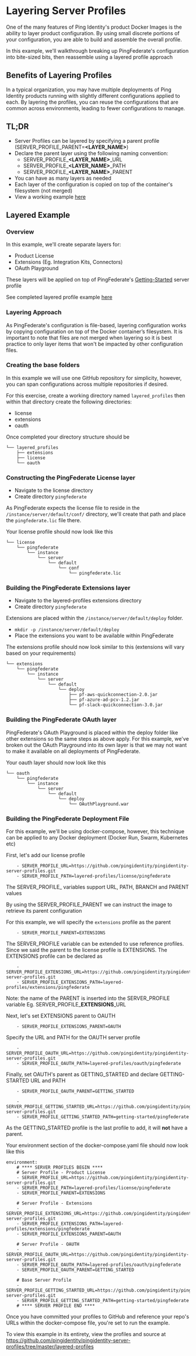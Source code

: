 # Layering Server Profiles

One of the many features of Ping Identity's product Docker Images is the ability to layer product configuration. By using small discrete portions of your configuration, you are able to build and assemble the overall profile.

In this example, we'll walkthrough breaking up PingFederate's configuration into bite-sized bits, then reassemble using a layered profile approach

## Benefits of Layering Profiles

In a typical organization, you may have multiple deployments of Ping Identity products running with slightly different configurations applied to each. By layering the profiles, you can reuse the configurations that are common across environments, leading to fewer configurations to manage.

## TL;DR

* Server Profiles can be layered by specifying a parent profile (SERVER_PROFILE_PARENT=**<LAYER_NAME>**)
* Declare the parent layer using the following naming convention:
  * SERVER_PROFILE_**<LAYER_NAME>**_URL
  * SERVER_PROFILE_**<LAYER_NAME>**_PATH
  * SERVER_PROFILE_**<LAYER_NAME>**_PARENT
* You can have as many layers as needed
* Each layer of the configuration is copied on top of the container's filesystem (not merged)
* View a working example [here](https://github.com/pingidentity/pingidentity-server-profiles/tree/master/layered-profiles )

## Layered Example

### Overview

In this example, we'll create separate layers for:

* Product License
* Extensions (Eg. Integration Kits, Connectors)
* OAuth Playground

These layers will be applied on top of PingFederate's [Getting-Started](https://github.com/pingidentity/pingidentity-server-profiles/tree/master/getting-started/pingfederate) server profile

See completed layered profile example [here](https://github.com/pingidentity/pingidentity-server-profiles/tree/master/layered-profiles)

### Layering Approach

As PingFederate's configuration is file-based, layering configuration works by copying configuration on top of the Docker container’s filesystem. It is important to note that files are not merged when layering so it is best practice to only layer items that won't be impacted by other configuration files.

### Creating the base folders

In this example we will use one GitHub repository for simplicity, however, you can span configurations across multiple repositories if desired.

For this exercise, create a working directory named `layered_profiles` then within that directory create the following directories:

* license
* extensions
* oauth

Once completed your directory structure should be

```
└── layered_profiles
    ├── extensions
    ├── license
    └── oauth
```

### Constructing the PingFederate License layer

* Navigate to the license directory
* Create directory `pingfederate`

As PingFederate expects the license file to reside in the `/instance/server/default/conf/` directory, we'll create that path and place the `pingfederate.lic` file there.

Your license profile should now look like this

```
└── license
    └── pingfederate
        └── instance
            └── server
                └── default
                    └── conf
                        └── pingfederate.lic
```

### Building the PingFederate Extensions layer

* Navigate to the layered-profiles extensions directory
* Create directory `pingfederate`

Extensions are placed within the `/instance/server/default/deploy` folder. 

* `mkdir -p /instance/server/default/deploy`
* Place the extensions you want to be available within PingFederate

The extensions profile should now look similar to this (extensions will vary based on your requirements)

```
└── extensions
    └── pingfederate
        └── instance
            └── server
                └── default
                    └── deploy
                        ├── pf-aws-quickconnection-2.0.jar
                        ├── pf-azure-ad-pcv-1.2.jar
                        └── pf-slack-quickconnection-3.0.jar
```

### Building the PingFederate OAuth layer

PingFederate's OAuth Playground is placed within the deploy folder like other extensions so the same steps as above apply. For this example, we've broken out the OAuth Playground into its own layer is that we may not want to make it available on all deployments of PingFederate.

Your oauth layer should now look like this

```
└── oauth
    └── pingfederate
        └── instance
            └── server
                └── default
                    └── deploy
                        └── OAuthPlayground.war
```

### Building the PingFederate Deployment File

For this example, we'll be using docker-compose, however, this technique can be applied to any Docker deployment (Docker Run, Swarm, Kubernetes etc)

First, let's add our license profile
```
    - SERVER_PROFILE_URL=https://github.com/pingidentity/pingidentity-server-profiles.git
    - SERVER_PROFILE_PATH=layered-profiles/license/pingfederate
```
The SERVER_PROFILE_ variables support URL, PATH, BRANCH and PARENT values

By using the SERVER_PROFILE_PARENT we can instruct the image to retrieve its parent configuration

For this example, we will specify the `extensions` profile as the parent

```
    - SERVER_PROFILE_PARENT=EXTENSIONS
```

The SERVER_PROFILE variable can be extended to use reference profiles. Since we said the parent to the license profile is EXTENSIONS. The EXTENSIONS profile can be declared as

```
    - SERVER_PROFILE_EXTENSIONS_URL=https://github.com/pingidentity/pingidentity-server-profiles.git
    - SERVER_PROFILE_EXTENSIONS_PATH=layered-profiles/extensions/pingfederate
```

Note: the name of the PARENT is inserted into the SERVER_PROFILE variable Eg. SERVER_PROFILE_**EXTENSIONS**_URL

Next, let's set EXTENSIONS parent to OAUTH

```
    - SERVER_PROFILE_EXTENSIONS_PARENT=OAUTH
```

Specify the URL and PATH for the OAUTH server profile

```
    - SERVER_PROFILE_OAUTH_URL=https://github.com/pingidentity/pingidentity-server-profiles.git
    - SERVER_PROFILE_OAUTH_PATH=layered-profiles/oauth/pingfederate
```

Finally, set OAUTH's parent as GETTING_STARTED and declare GETTING-STARTED URL and PATH

```
    - SERVER_PROFILE_OAUTH_PARENT=GETTING_STARTED

    - SERVER_PROFILE_GETTING_STARTED_URL=https://github.com/pingidentity/pingidentity-server-profiles.git
    - SERVER_PROFILE_GETTING_STARTED_PATH=getting-started/pingfederate
```

As the GETTING_STARTED profile is the last profile to add, it will **not** have a parent.

Your environment section of the docker-compose.yaml file should now look like this

```
environment:
    # **** SERVER PROFILES BEGIN ****
    # Server Profile - Product License
    - SERVER_PROFILE_URL=https://github.com/pingidentity/pingidentity-server-profiles.git
    - SERVER_PROFILE_PATH=layered-profiles/license/pingfederate
    - SERVER_PROFILE_PARENT=EXTENSIONS

    # Server Profile - Extensions
    - SERVER_PROFILE_EXTENSIONS_URL=https://github.com/pingidentity/pingidentity-server-profiles.git
    - SERVER_PROFILE_EXTENSIONS_PATH=layered-profiles/extensions/pingfederate
    - SERVER_PROFILE_EXTENSIONS_PARENT=OAUTH

    # Server Profile - OAUTH
    - SERVER_PROFILE_OAUTH_URL=https://github.com/pingidentity/pingidentity-server-profiles.git
    - SERVER_PROFILE_OAUTH_PATH=layered-profiles/oauth/pingfederate
    - SERVER_PROFILE_OAUTH_PARENT=GETTING_STARTED
    
    # Base Server Profile
    - SERVER_PROFILE_GETTING_STARTED_URL=https://github.com/pingidentity/pingidentity-server-profiles.git
    - SERVER_PROFILE_GETTING_STARTED_PATH=getting-started/pingfederate
    # **** SERVER PROFILE END ****
```

Once you have committed your profiles to GitHub and reference your repo's URLs within the docker-compose file, you're set to run the example.

To view this example in its entirety, view the profiles and source at https://github.com/pingidentity/pingidentity-server-profiles/tree/master/layered-profiles 
